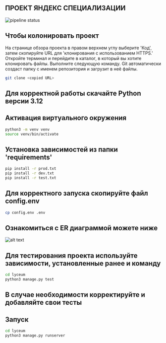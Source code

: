 ## ПРОЕКТ ЯНДЕКС СПЕЦИАЛИЗАЦИИ
![pipeline status](https://gitlab.crja72.ru/django/2024/autumn/course/students/172544-makarshelyag-course-1187/badges/main/pipeline.svg)

## Чтобы колонировать проект
На странице обзора проекта в правом верхнем углу выберите 'Код', затем скопируйте URL для 'клонирования с использованием HTTPS.'
Откройте терминал и перейдите в каталог, в который вы хотите клонировать файлы.
Выполните следующую команду. Git автоматически создаст папку с именем репозитория и загрузит в неё файлы.
```bash
git clone <copied URL>
``` 

## Для корректной работы скачайте Python версии 3.12
## Активация виртуального окружения
``` bash
python3 -m venv venv
source venv/bin/activate
```

## Установка зависимостей из папки 'requirements'
``` bash
pip install -r prod.txt
pip install -r dev.txt
pip install -r test.txt
```

## Для корректного запуска скопируйте файл config.env
``` bash
cp config.env .env
```
## Ознакомиться с ER диаграммой можете ниже
![alt text](https://gitlab.crja72.ru/django/2024/autumn/course/students/172544-makarshelyag-course-1187/badges/main/ER.jpg)
## Для тестирования проекта используйте зависимости, установленные ранее и команду
```bash
cd lyceum
python3 manage.py test
```
## В случае необходимости корректируйте и добавляйте свои тесты

## Запуск
``` bash
cd lyceum
python3 manage.py runserver
```